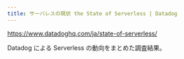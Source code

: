 ```yaml
---
title: サーバレスの現状 the State of Serverless | Datadog
---
```


https://www.datadoghq.com/ja/state-of-serverless/

Datadog による Serverless の動向をまとめた調査結果。

